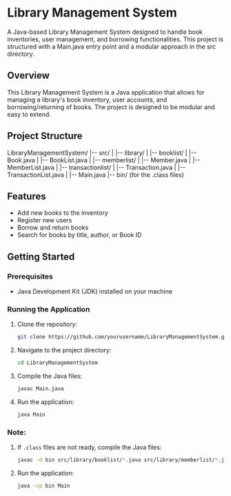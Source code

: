 # Library Management System
A Java-based Library Management System designed to handle book inventories, user management, and borrowing functionalities. This project is structured with a Main.java entry point and a modular approach in the src directory.

## Overview
This Library Management System is a Java application that allows for managing a library's book inventory, user accounts, and borrowing/returning of books. The project is designed to be modular and easy to extend.

## Project Structure
LibraryManagementSystem/
|-- src/
|   |-- library/
|       |-- booklist/
|           |-- Book.java
|           |-- BookList.java
|       |-- memberlist/
|           |-- Member.java
|           |-- MemberList.java
|       |-- transactionlist/
|           |-- Transaction.java
|           |-- TransactionList.java
|    |-- Main.java
|-- bin/ (for the .class files)


## Features
- Add new books to the inventory
- Register new users
- Borrow and return books
- Search for books by title, author, or Book ID

## Getting Started
### Prerequisites
- Java Development Kit (JDK) installed on your machine

### Running the Application
1. Clone the repository:
    ```sh
    git clone https://github.com/yourusername/LibraryManagementSystem.git
    ```
2. Navigate to the project directory:
    ```sh
    cd LibraryManagementSystem
    ```
3. Compile the Java files:
    ```sh
    javac Main.java
    ```
4. Run the application:
    ```sh
    java Main
    ```
### Note:
1. If `.class` files are not ready, compile the Java files:
    ```sh
    javac -d bin src/library/booklist/*.java src/library/memberlist/*.java src/library/transactionlist/*.java src/Main.java
    ```
2. Run the application:
    ```sh
    java -cp bin Main
    ```
   


